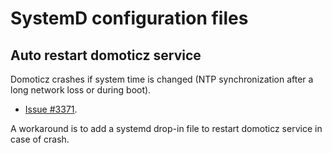 # SystemD configuration files

## Auto restart domoticz service

Domoticz crashes if system time is changed (NTP synchronization after a long network loss or during boot).
- [Issue #3371](https://github.com/domoticz/domoticz/issues/3371).

A workaround is to add a systemd drop-in file to restart domoticz service in case of crash.




